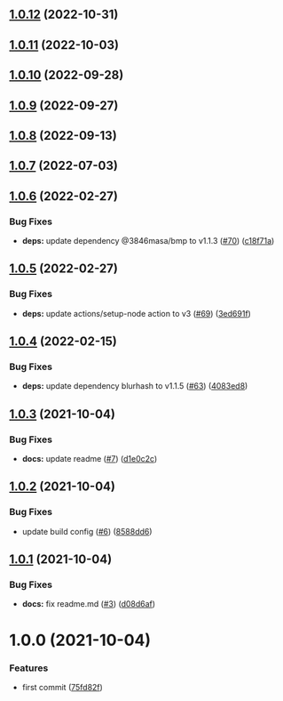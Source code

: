 ## [1.0.12](https://github.com/3846masa/blurhash-sw/compare/v1.0.11...v1.0.12) (2022-10-31)

## [1.0.11](https://github.com/3846masa/blurhash-sw/compare/v1.0.10...v1.0.11) (2022-10-03)

## [1.0.10](https://github.com/3846masa/blurhash-sw/compare/v1.0.9...v1.0.10) (2022-09-28)

## [1.0.9](https://github.com/3846masa/blurhash-sw/compare/v1.0.8...v1.0.9) (2022-09-27)

## [1.0.8](https://github.com/3846masa/blurhash-sw/compare/v1.0.7...v1.0.8) (2022-09-13)

## [1.0.7](https://github.com/3846masa/blurhash-sw/compare/v1.0.6...v1.0.7) (2022-07-03)

## [1.0.6](https://github.com/3846masa/blurhash-sw/compare/v1.0.5...v1.0.6) (2022-02-27)


### Bug Fixes

* **deps:** update dependency @3846masa/bmp to v1.1.3 ([#70](https://github.com/3846masa/blurhash-sw/issues/70)) ([c18f71a](https://github.com/3846masa/blurhash-sw/commit/c18f71a1766444d2ab6fdc60fd19ca718f317a37))

## [1.0.5](https://github.com/3846masa/blurhash-sw/compare/v1.0.4...v1.0.5) (2022-02-27)


### Bug Fixes

* **deps:** update actions/setup-node action to v3 ([#69](https://github.com/3846masa/blurhash-sw/issues/69)) ([3ed691f](https://github.com/3846masa/blurhash-sw/commit/3ed691fac052f51678b9208466817e3bdf36922a))

## [1.0.4](https://github.com/3846masa/blurhash-sw/compare/v1.0.3...v1.0.4) (2022-02-15)


### Bug Fixes

* **deps:** update dependency blurhash to v1.1.5 ([#63](https://github.com/3846masa/blurhash-sw/issues/63)) ([4083ed8](https://github.com/3846masa/blurhash-sw/commit/4083ed899252a8b84f29f186abbf59b3d23e2c30))

## [1.0.3](https://github.com/3846masa/blurhash-sw/compare/v1.0.2...v1.0.3) (2021-10-04)


### Bug Fixes

* **docs:** update readme ([#7](https://github.com/3846masa/blurhash-sw/issues/7)) ([d1e0c2c](https://github.com/3846masa/blurhash-sw/commit/d1e0c2c06e399cba3b4489492ae3b5ff0b434ef5))

## [1.0.2](https://github.com/3846masa/blurhash-sw/compare/v1.0.1...v1.0.2) (2021-10-04)


### Bug Fixes

* update build config ([#6](https://github.com/3846masa/blurhash-sw/issues/6)) ([8588dd6](https://github.com/3846masa/blurhash-sw/commit/8588dd6a4ea4d2e5f9da7fcd648c6627a5d25457))

## [1.0.1](https://github.com/3846masa/blurhash-sw/compare/v1.0.0...v1.0.1) (2021-10-04)


### Bug Fixes

* **docs:** fix readme.md ([#3](https://github.com/3846masa/blurhash-sw/issues/3)) ([d08d6af](https://github.com/3846masa/blurhash-sw/commit/d08d6af8e301f51718b3e455651478b8980ef775))

# 1.0.0 (2021-10-04)


### Features

* first commit ([75fd82f](https://github.com/3846masa/blurhash-sw/commit/75fd82f93d04d83a567202d55c9706bef1fb9050))
